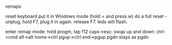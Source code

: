remaps

reset keyboard
put it in Windows mode (hold = and press w)
do a full reset - unplug, hold F7, plug it in again. release F7. leds will flash.

enter remap mode: hold progm, tap f12 
caps->esc: 
swap up and down: 
ctrl->cmd
alt->alt
home->ctrl
pgup->ctrl
end->pgup
pgdn stays as pgdn
